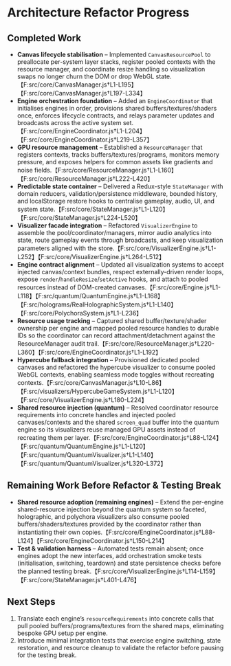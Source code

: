 # Architecture Refactor Progress

## Completed Work
- **Canvas lifecycle stabilisation** – Implemented `CanvasResourcePool` to preallocate per-system layer stacks, register pooled contexts with the resource manager, and coordinate resize handling so visualization swaps no longer churn the DOM or drop WebGL state.【F:src/core/CanvasManager.js†L1-L195】【F:src/core/CanvasManager.js†L197-L334】
- **Engine orchestration foundation** – Added an `EngineCoordinator` that initialises engines in order, provisions shared buffers/textures/shaders once, enforces lifecycle contracts, and relays parameter updates and broadcasts across the active system set.【F:src/core/EngineCoordinator.js†L1-L204】【F:src/core/EngineCoordinator.js†L219-L357】
- **GPU resource management** – Established a `ResourceManager` that registers contexts, tracks buffers/textures/programs, monitors memory pressure, and exposes helpers for common assets like gradients and noise fields.【F:src/core/ResourceManager.js†L1-L160】【F:src/core/ResourceManager.js†L222-L420】
- **Predictable state container** – Delivered a Redux-style `StateManager` with domain reducers, validation/persistence middleware, bounded history, and localStorage restore hooks to centralise gameplay, audio, UI, and system state.【F:src/core/StateManager.js†L1-L120】【F:src/core/StateManager.js†L224-L520】
- **Visualizer facade integration** – Refactored `VisualizerEngine` to assemble the pool/coordinator/managers, mirror audio analytics into state, route gameplay events through broadcasts, and keep visualization parameters aligned with the store.【F:src/core/VisualizerEngine.js†L1-L252】【F:src/core/VisualizerEngine.js†L264-L512】
- **Engine contract alignment** – Updated all visualization systems to accept injected canvas/context bundles, respect externally-driven render loops, expose `render`/`handleResize`/`setActive` hooks, and attach to pooled resources instead of DOM-created canvases.【F:src/core/Engine.js†L1-L118】【F:src/quantum/QuantumEngine.js†L1-L168】【F:src/holograms/RealHolographicSystem.js†L1-L140】【F:src/core/PolychoraSystem.js†L1-L236】
- **Resource usage tracking** – Captured shared buffer/texture/shader ownership per engine and mapped pooled resource handles to durable IDs so the coordinator can record attachment/detachment against the ResourceManager audit trail.【F:src/core/ResourceManager.js†L220-L360】【F:src/core/EngineCoordinator.js†L1-L192】
- **Hypercube fallback integration** – Provisioned dedicated pooled canvases and refactored the hypercube visualizer to consume pooled WebGL contexts, enabling seamless mode toggles without recreating contexts.【F:src/core/CanvasManager.js†L10-L86】【F:src/visualizers/HypercubeGameSystem.js†L1-L120】【F:src/core/VisualizerEngine.js†L180-L224】
- **Shared resource injection (quantum)** – Resolved coordinator resource requirements into concrete handles and injected pooled canvases/contexts and the shared `screen_quad` buffer into the quantum engine so its visualizers reuse managed GPU assets instead of recreating them per layer.【F:src/core/EngineCoordinator.js†L88-L124】【F:src/quantum/QuantumEngine.js†L1-L120】【F:src/quantum/QuantumVisualizer.js†L1-L140】【F:src/quantum/QuantumVisualizer.js†L320-L372】

## Remaining Work Before Refactor & Testing Break
- **Shared resource adoption (remaining engines)** – Extend the per-engine shared-resource injection beyond the quantum system so faceted, holographic, and polychora visualizers also consume pooled buffers/shaders/textures provided by the coordinator rather than instantiating their own copies.【F:src/core/EngineCoordinator.js†L88-L124】【F:src/core/EngineCoordinator.js†L150-L214】
- **Test & validation harness** – Automated tests remain absent; once engines adopt the new interfaces, add orchestration smoke tests (initialisation, switching, teardown) and state persistence checks before the planned testing break.【F:src/core/VisualizerEngine.js†L114-L159】【F:src/core/StateManager.js†L401-L476】

## Next Steps
1. Translate each engine’s `resourceRequirements` into concrete calls that pull pooled buffers/programs/textures from the shared maps, eliminating bespoke GPU setup per engine.
2. Introduce minimal integration tests that exercise engine switching, state restoration, and resource cleanup to validate the refactor before pausing for the testing break.

